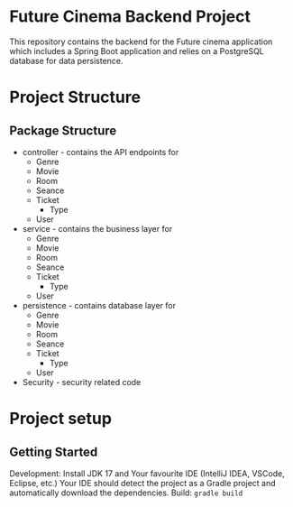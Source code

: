 # Future Cinema Backend Project

This repository contains the backend for the Future cinema application which includes a Spring Boot application and relies on a PostgreSQL database for data persistence.

# Project Structure

## Package Structure
* controller - contains the API endpoints for
    * Genre
    * Movie
    * Room
    * Seance
    * Ticket
      * Type
    * User
* service - contains the business layer for
  * Genre
  * Movie
  * Room
  * Seance
  * Ticket
    * Type
  * User
* persistence - contains database layer for
  * Genre
  * Movie
  * Room
  * Seance
  * Ticket
    * Type
  * User
* Security - security related code

# Project setup

## Getting Started
Development: Install JDK 17 and Your favourite IDE (IntelliJ IDEA, VSCode, Eclipse, etc.)
Your IDE should detect the project as a Gradle project and automatically download the dependencies.
Build: `gradle build`
